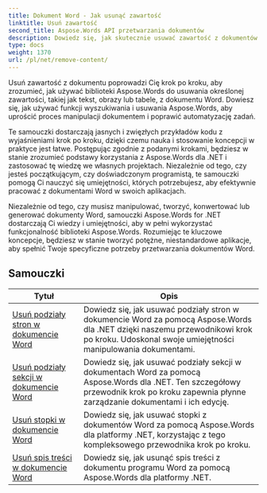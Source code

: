 ```yaml
---
title: Dokument Word - Jak usunąć zawartość
linktitle: Usuń zawartość
second_title: Aspose.Words API przetwarzania dokumentów
description: Dowiedz się, jak skutecznie usuwać zawartość z dokumentów Word za pomocą Aspose.Words dla .NET. Postępuj zgodnie z samouczkami krok po kroku i użyj przykładów kodu C#, aby poznać różne techniki usuwania zawartości.
type: docs
weight: 1370
url: /pl/net/remove-content/
---
```

Usuń zawartość z dokumentu poprowadzi Cię krok po kroku, aby zrozumieć, jak używać biblioteki Aspose.Words do usuwania określonej zawartości, takiej jak tekst, obrazy lub tabele, z dokumentu Word. Dowiesz się, jak używać funkcji wyszukiwania i usuwania Aspose.Words, aby uprościć proces manipulacji dokumentem i poprawić automatyzację zadań.

Te samouczki dostarczają jasnych i zwięzłych przykładów kodu z wyjaśnieniami krok po kroku, dzięki czemu nauka i stosowanie koncepcji w praktyce jest łatwe. Postępując zgodnie z podanymi krokami, będziesz w stanie zrozumieć podstawy korzystania z Aspose.Words dla .NET i zastosować tę wiedzę we własnych projektach. Niezależnie od tego, czy jesteś początkującym, czy doświadczonym programistą, te samouczki pomogą Ci nauczyć się umiejętności, których potrzebujesz, aby efektywnie pracować z dokumentami Word w swoich aplikacjach.

Niezależnie od tego, czy musisz manipulować, tworzyć, konwertować lub generować dokumenty Word, samouczki Aspose.Words for .NET dostarczają Ci wiedzy i umiejętności, aby w pełni wykorzystać funkcjonalność biblioteki Aspose.Words. Rozumiejąc te kluczowe koncepcje, będziesz w stanie tworzyć potężne, niestandardowe aplikacje, aby spełnić Twoje specyficzne potrzeby przetwarzania dokumentów Word.

 ## Samouczki
| Tytuł | Opis |
| --- | --- |
| [Usuń podziały stron w dokumencie Word](./remove-page-breaks/) | Dowiedz się, jak usuwać podziały stron w dokumencie Word za pomocą Aspose.Words dla .NET dzięki naszemu przewodnikowi krok po kroku. Udoskonal swoje umiejętności manipulowania dokumentami. |
| [Usuń podziały sekcji w dokumencie Word](./remove-section-breaks/) | Dowiedz się, jak usuwać podziały sekcji w dokumentach Word za pomocą Aspose.Words dla .NET. Ten szczegółowy przewodnik krok po kroku zapewnia płynne zarządzanie dokumentami i ich edycję.|
| [Usuń stopki w dokumencie Word](./remove-footers/) | Dowiedz się, jak usuwać stopki z dokumentów Word za pomocą Aspose.Words dla platformy .NET, korzystając z tego kompleksowego przewodnika krok po kroku. |
| [Usuń spis treści w dokumencie Word](./remove-table-of-contents/) | Dowiedz się, jak usunąć spis treści z dokumentu programu Word za pomocą Aspose.Words dla platformy .NET. |